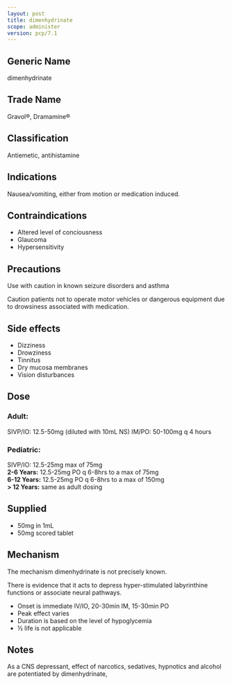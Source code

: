 ```yaml
---
layout: post
title: dimenhydrinate
scope: administer
version: pcp/7.1
---
```


## Generic Name

dimenhydrinate

## Trade Name

Gravol®, Dramamine®

## Classification

Antiemetic, antihistamine

## Indications

Nausea/vomiting, either from motion or medication induced.

## Contraindications

- Altered level of conciousness
- Glaucoma
- Hypersensitivity

## Precautions

Use with caution in known seizure disorders and asthma

Caution patients not to operate motor vehicles or dangerous equipment due to drowsiness associated with medication.

## Side effects

- Dizziness
- Drowziness
- Tinnitus
- Dry mucosa membranes
- Vision disturbances

## Dose

### Adult:

SIVP/IO: 12.5-50mg (diluted with 10mL NS)
IM/PO: 50-100mg q 4 hours

### Pediatric:

SIVP/IO: 12.5-25mg max of 75mg\
**2-6 Years:** 12.5-25mg PO q 6-8hrs to a max of 75mg\
**6-12 Years:** 12.5-25mg PO q 6-8hrs to a max of 150mg\
**\> 12 Years:** same as adult dosing

## Supplied

- 50mg in 1mL
- 50mg scored tablet

## Mechanism

The mechanism dimenhydrinate is not precisely known.

There is evidence that it acts to depress hyper-stimulated labyrinthine functions or associate neural pathways.

- Onset is immediate IV/IO, 20-30min IM, 15-30min PO
- Peak effect varies
- Duration is based on the level of hypoglycemia
- ½ life is not applicable

## Notes

As a CNS depressant, effect of narcotics, sedatives, hypnotics and alcohol are potentiated by dimenhydrinate,
